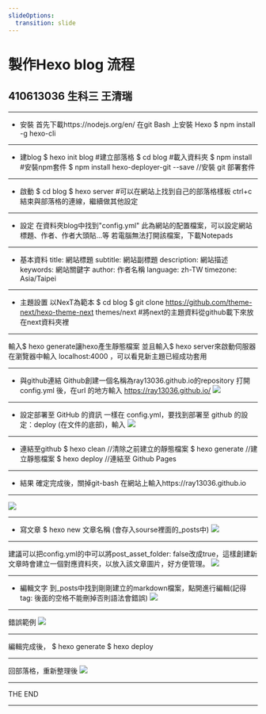 ```yaml
---
slideOptions:
  transition: slide
---
```


# 製作Hexo blog 流程
## 410613036 生科三 王清瑞

---

- 安裝
首先下載https://nodejs.org/en/
在git Bash 上安裝 Hexo
$ npm install -g hexo-cli

---

- 建blog
$ hexo init blog #建立部落格
$ cd blog #載入資料夾
$ npm install #安裝npm套件
$ npm install hexo-deployer-git --save  //安裝 git 部署套件

---

- 啟動
$ cd blog 
$ hexo server #可以在網站上找到自己的部落格樣板
ctrl+c 結束與部落格的連線，繼續做其他設定

---

- 設定
在資料夾blog中找到"config.yml"
此為網站的配置檔案，可以設定網站標題、作者、作者大頭貼…等
若電腦無法打開該檔案，下載Notepads

---

- 基本資料
title: 網站標題 
subtitle: 網站副標題 
description: 網站描述 
keywords: 網站關鍵字 
author: 作者名稱 
language: zh-TW 
timezone: Asia/Taipei

---

- 主題設置
以NexT為範本
$ cd blog 
$ git clone https://github.com/theme-next/hexo-theme-next themes/next 
#將next的主題資料從github載下來放在next資料夾裡

---

輸入$ hexo generate讓hexo產生靜態檔案
並且輸入$ hexo server來啟動伺服器
在瀏覽器中輸入 localhost:4000 ，可以看見新主題已經成功套用

---

- 與github連結
Github創建一個名稱為ray13036.github.io的repository
打開 config.yml 後，在url 的地方輸入
https://ray13036.github.io/
![](https://i.imgur.com/aZSOcPt.png)


---

- 設定部署至 GitHub 的資訊
一樣在 config.yml，要找到部署至 github 的設定：deploy (在文件的底部)，輸入
![](https://i.imgur.com/KtYdr4T.png)

---

- 連結至github
$ hexo clean  //清除之前建立的靜態檔案
$ hexo generate  //建立靜態檔案
$ hexo deploy  //連結至 Github Pages

---

- 結果
確定完成後，關掉git-bash
在網站上輸入https://ray13036.github.io

---

![](https://i.imgur.com/JL6uXTl.png)


---

- 寫文章
$ hexo new 文章名稱 (會存入sourse裡面的_posts中)
![](https://i.imgur.com/vzLwoQd.png)

---

建議可以把config.yml的中可以將post_asset_folder: false改成true，這樣創建新文章時會建立一個對應資料夾，以放入該文章圖片，好方便管理。
![](https://i.imgur.com/hWsMAK2.png)


---

- 編輯文字
到_posts中找到剛剛建立的markdown檔案，點開進行編輯(記得tag: 後面的空格不能刪掉否則語法會錯誤)
![](https://i.imgur.com/jxqyXZ1.png)

---

錯誤範例
![](https://i.imgur.com/RiYDsJ1.png)

---

編輯完成後，
$ hexo generate 
$ hexo deploy  

---

回部落格，重新整理後
![](https://i.imgur.com/Q9vBzjl.png)


---

THE END

---






